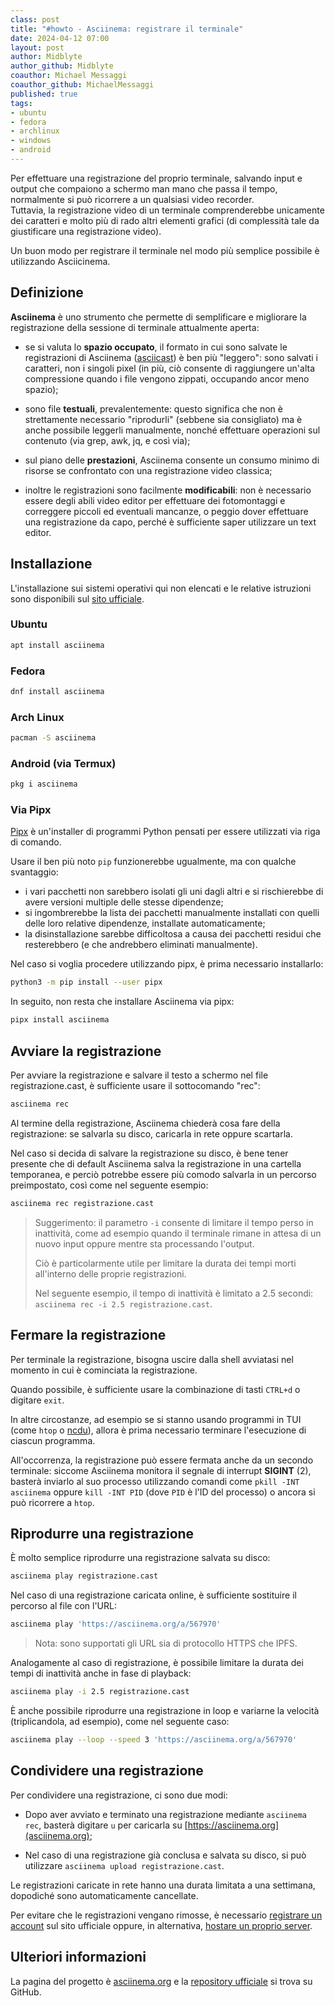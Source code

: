 ```yaml
---
class: post
title: "#howto - Asciinema: registrare il terminale"
date: 2024-04-12 07:00
layout: post
author: Midblyte
author_github: Midblyte
coauthor: Michael Messaggi
coauthor_github: MichaelMessaggi
published: true
tags:
- ubuntu
- fedora
- archlinux
- windows
- android
---
```



Per effettuare una registrazione del proprio terminale, salvando input e output che compaiono a schermo man mano che passa il tempo, normalmente si può ricorrere a un qualsiasi video recorder.  
Tuttavia, la registrazione video di un terminale comprenderebbe unicamente dei caratteri e molto più di rado altri elementi grafici (di complessità tale da giustificare una registrazione video).  

Un buon modo per registrare il terminale nel modo più semplice possibile è utilizzando Asciicinema.

## Definizione

**Asciinema** è uno strumento che permette di semplificare e migliorare la registrazione della sessione di terminale attualmente aperta:

- se si valuta lo **spazio occupato**, il formato in cui sono salvate le registrazioni di Asciinema ([asciicast](https://docs.asciinema.org/manual/asciicast/v2/)) è ben più "leggero": sono salvati i caratteri, non i singoli pixel (in più, ciò consente di raggiungere un'alta compressione quando i file vengono zippati, occupando ancor meno spazio);

- sono file **testuali**, prevalentemente: questo significa che non è strettamente necessario "riprodurli" (sebbene sia consigliato) ma è anche possibile leggerli manualmente, nonché effettuare operazioni sul contenuto (via grep, awk, jq, e così via);

- sul piano delle **prestazioni**, Asciinema consente un consumo minimo di risorse se confrontato con una registrazione video classica;

- inoltre le registrazioni sono facilmente **modificabili**: non è necessario essere degli abili video editor per effettuare dei fotomontaggi e correggere piccoli ed eventuali mancanze, o peggio dover effettuare una registrazione da capo, perché è sufficiente saper utilizzare un text editor.

## Installazione

L'installazione sui sistemi operativi qui non elencati e le relative istruzioni sono disponibili sul [sito ufficiale](https://docs.asciinema.org/manual/cli/installation/).

### Ubuntu

```bash
apt install asciinema
```

### Fedora

```bash
dnf install asciinema
```

### Arch Linux

```bash
pacman -S asciinema
```

### Android (via Termux)

```bash
pkg i asciinema
```

### Via Pipx

[Pipx](https://pipx.pypa.io/stable/) è un'installer di programmi Python pensati per essere utilizzati via riga di comando.

Usare il ben più noto `pip` funzionerebbe ugualmente, ma con qualche svantaggio:

- i vari pacchetti non sarebbero isolati gli uni dagli altri e si rischierebbe di avere versioni multiple delle stesse dipendenze;
- si ingombrerebbe la lista dei pacchetti manualmente installati con quelli delle loro relative dipendenze, installate automaticamente;
- la disinstallazione sarebbe difficoltosa a causa dei pacchetti residui che resterebbero (e che andrebbero eliminati manualmente).

Nel caso si voglia procedere utilizzando pipx, è prima necessario installarlo:

```bash
python3 -m pip install --user pipx
```

In seguito, non resta che installare Asciinema via pipx:

```bash
pipx install asciinema
```

## Avviare la registrazione

Per avviare la registrazione e salvare il testo a schermo nel file registrazione.cast, è sufficiente usare il sottocomando "rec":

```bash
asciinema rec
```

Al termine della registrazione, Asciinema chiederà cosa fare della registrazione: se salvarla su disco, caricarla in rete oppure scartarla.

Nel caso si decida di salvare la registrazione su disco, è bene tener presente che di default Asciinema salva la registrazione in una cartella temporanea, e perciò potrebbe essere più comodo salvarla in un percorso preimpostato, così come nel seguente esempio:

```bash
asciinema rec registrazione.cast
```

> Suggerimento: il parametro `-i` consente di limitare il tempo perso in inattività, come ad esempio quando il terminale rimane in attesa di un nuovo input oppure mentre sta processando l'output.
>
> Ciò è particolarmente utile per limitare la durata dei tempi morti all'interno delle proprie registrazioni.
>
> Nel seguente esempio, il tempo di inattività è limitato a 2.5 secondi: `asciinema rec -i 2.5 registrazione.cast`.

## Fermare la registrazione

Per terminale la registrazione, bisogna uscire dalla shell avviatasi nel momento in cui è cominciata la registrazione.

Quando possibile, è sufficiente usare la combinazione di tasti `CTRL+d` o digitare `exit`.

In altre circostanze, ad esempio se si stanno usando programmi in TUI (come `htop` o [ncdu](https://linuxhub.it/articles/howto-gestire-file-e-cartelle-pesanti-con-ncdu)), allora è prima necessario terminare l'esecuzione di ciascun programma.

All'occorrenza, la registrazione può essere fermata anche da un secondo terminale: siccome Asciinema monitora il segnale di interrupt **SIGINT** (2), basterà inviarlo al suo processo utilizzando comandi come `pkill -INT asciinema` oppure `kill -INT PID` (dove `PID` è l'ID del processo) o ancora si può ricorrere a `htop`.

## Riprodurre una registrazione

È molto semplice riprodurre una registrazione salvata su disco:

```bash
asciinema play registrazione.cast
```

Nel caso di una registrazione caricata online, è sufficiente sostituire il percorso al file con l'URL:

```bash
asciinema play 'https://asciinema.org/a/567970'
```

> Nota: sono supportati gli URL sia di protocollo HTTPS che IPFS.

Analogamente al caso di registrazione, è possibile limitare la durata dei tempi di inattività anche in fase di playback:

```bash
asciinema play -i 2.5 registrazione.cast
```

È anche possibile riprodurre una registrazione in loop e variarne la velocità (triplicandola, ad esempio), come nel seguente caso:

```bash
asciinema play --loop --speed 3 'https://asciinema.org/a/567970'
```

## Condividere una registrazione

Per condividere una registrazione, ci sono due modi:

- Dopo aver avviato e terminato una registrazione mediante `asciinema rec`, basterà digitare `u` per caricarla su [https://asciinema.org](asciinema.org);

- Nel caso di una registrazione già conclusa e salvata su disco, si può utilizzare `asciinema upload registrazione.cast`.

Le registrazioni caricate in rete hanno una durata limitata a una settimana, dopodiché sono automaticamente cancellate.

Per evitare che le registrazioni vengano rimosse, è necessario [registrare un account](https://asciinema.org/login/new) sul sito ufficiale oppure, in alternativa, [hostare un proprio server](https://docs.asciinema.org/manual/server/).

## Ulteriori informazioni

La pagina del progetto è [asciinema.org](https://asciinema.org) e la [repository ufficiale](https://github.com/asciinema/asciinema) si trova su GitHub.
